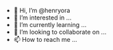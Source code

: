 - 👋 Hi, I’m @henryora
- 👀 I’m interested in ...
- 🌱 I’m currently learning ...
- 💞️ I’m looking to collaborate on ...
- 📫 How to reach me ...

<!---
henryora/henryora is a ✨ special ✨ repository because its `README.md` (this file) appears on your GitHub profile.
You can click the Preview link to take a look at your changes.
--->
